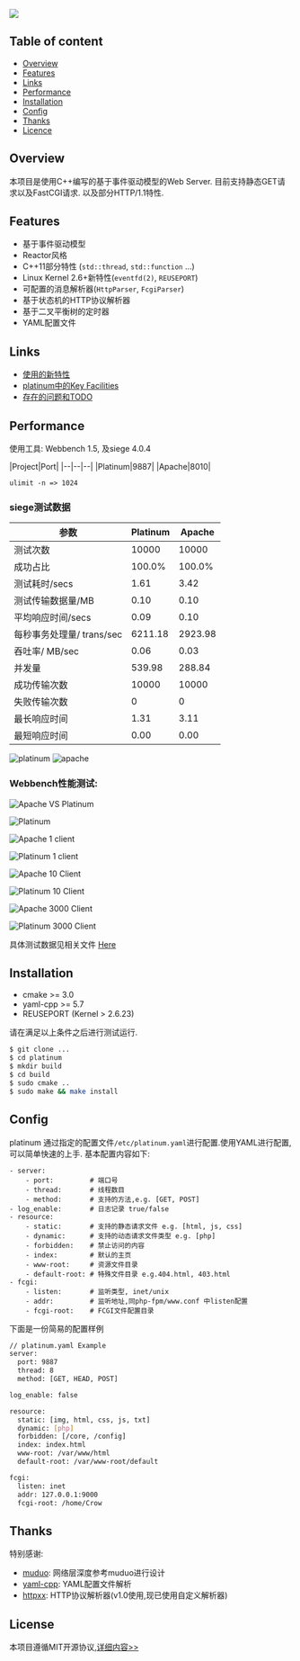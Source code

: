 ![](https://raw.githubusercontent.com/Evil-crow/platinum/master/img/logo.png)

## Table of content

* [Overview](#Overview)
* [Features](#Features)
* [Links](#Links)
* [Performance](#Performance)
* [Installation](#Installation)
* [Config](#Config)
* [Thanks](#Thanks)
* [Licence](#License)

## Overview

本项目是使用C++编写的基于事件驱动模型的Web Server. 目前支持静态GET请求以及FastCGI请求. 以及部分HTTP/1.1特性.

## Features

- 基于事件驱动模型
- Reactor风格
- C++11部分特性 (`std::thread`, `std::function` ...)
- Linux Kernel 2.6+新特性(`eventfd(2)`, `REUSEPORT`)
- 可配置的消息解析器(`HttpParser`, `FcgiParser`)
- 基于状态机的HTTP协议解析器
- 基于二叉平衡树的定时器
- YAML配置文件

## Links

- [使用的新特性](https://github.com/Evil-crow/platinum/blob/a8903150826ca63d5e76f69a86bab8328461f7db/doc/cpp_new_fetaures.md)
- [platinum中的Key Facilities](https://github.com/Evil-crow/platinum/blob/a8903150826ca63d5e76f69a86bab8328461f7db/doc/key_facilities.md)
- [存在的问题和TODO](https://github.com/Evil-crow/platinum/blob/a8903150826ca63d5e76f69a86bab8328461f7db/doc/holes_todo.md)

## Performance

使用工具: Webbench 1.5, 及siege 4.0.4

|Project|Port|
|--|--|--|
|Platinum|9887|
|Apache|8010|

`ulimit -n => 1024`

### siege测试数据

|参数|Platinum|Apache|
|---|--------|------|
|测试次数|10000|10000|
|成功占比|100.0%|100.0%|
|测试耗时/secs|1.61|3.42|
|测试传输数据量/MB|0.10|0.10|
|平均响应时间/secs|0.09|0.10|
|每秒事务处理量/ trans/sec|6211.18|2923.98|
|吞吐率/ MB/sec|0.06|0.03|
|并发量|539.98|288.84|
|成功传输次数|10000|10000|
|失败传输次数|0|0|
|最长响应时间|1.31|3.11|
|最短响应时间|0.00|0.00|

![platinum](https://raw.githubusercontent.com/Evil-crow/platinum/master/img/siege_platinum.png)
![apache](https://raw.githubusercontent.com/Evil-crow/platinum/master/img/siege_apache.png)

### Webbench性能测试:

![Apache VS Platinum](https://raw.githubusercontent.com/Evil-crow/platinum/master/img/apache_platinum.JPG)

![Platinum](https://raw.githubusercontent.com/Evil-crow/platinum/master/img/platinum.JPG)

![Apache 1 client](https://raw.githubusercontent.com/Evil-crow/platinum/master/img/apache_1client.png)

![Platinum 1 client](https://raw.githubusercontent.com/Evil-crow/platinum/master/img/platinum__1client.png)

![Apache 10 Client](https://raw.githubusercontent.com/Evil-crow/platinum/master/img/apache_10client.png)

![Platinum 10 Client](https://raw.githubusercontent.com/Evil-crow/platinum/master/img/platinum__10client.png)

![Apache 3000 Client](https://raw.githubusercontent.com/Evil-crow/platinum/master/img/apche_3000client.png)

![Platinum 3000 Client](https://raw.githubusercontent.com/Evil-crow/platinum/master/img/platinum__3000client.png)

具体测试数据见相关文件 [Here](https://github.com/Evil-crow/platinum/tree/master/img)

## Installation

- cmake >= 3.0
- yaml-cpp >= 5.7
- REUSEPORT (Kernel > 2.6.23)

请在满足以上条件之后进行测试运行.

```bash
$ git clone ...
$ cd platinum
$ mkdir build
$ cd build
$ sudo cmake ..
$ sudo make && make install
```

## Config
platinum 通过指定的配置文件`/etc/platinum.yaml`进行配置.使用YAML进行配置,可以简单快速的上手.
基本配置内容如下:

```
- server:
	- port:         # 端口号
	- thread:       # 线程数目
	- method:       # 支持的方法,e.g. [GET, POST]
- log_enable:		# 日志记录 true/false
- resource:
	- static:       # 支持的静态请求文件 e.g. [html, js, css]
	- dynamic:      # 支持的动态请求文件类型 e.g. [php]
	- forbidden:    # 禁止访问的内容
	- index:        # 默认的主页
	- www-root:     # 资源文件目录
	- default-root: # 特殊文件目录 e.g.404.html, 403.html
- fcgi:
	- listen:       # 监听类型, inet/unix
	- addr:         # 监听地址,同php-fpm/www.conf 中listen配置
	- fcgi-root:    # FCGI文件配置目录
```

下面是一份简易的配置样例
```bash
// platinum.yaml Example
server:
  port: 9887
  thread: 8
  method: [GET, HEAD, POST]

log_enable: false

resource:
  static: [img, html, css, js, txt]
  dynamic: [php]
  forbidden: [/core, /config]
  index: index.html
  www-root: /var/www/html
  default-root: /var/www-root/default

fcgi:
  listen: inet
  addr: 127.0.0.1:9000
  fcgi-root: /home/Crow

```

## Thanks

特别感谢:
- [muduo](https://github.com/chenshuo/muduo): 网络层深度参考muduo进行设计
- [yaml-cpp](https://github.com/jbeder/yaml-cpp): YAML配置文件解析
- [httpxx](https://github.com/AndreLouisCaron/httpxx): HTTP协议解析器(v1.0使用,现已使用自定义解析器)

## License

本项目遵循MIT开源协议,[详细内容>>](https://github.com/Evil-crow/platinum/blob/master/LICENSE)
